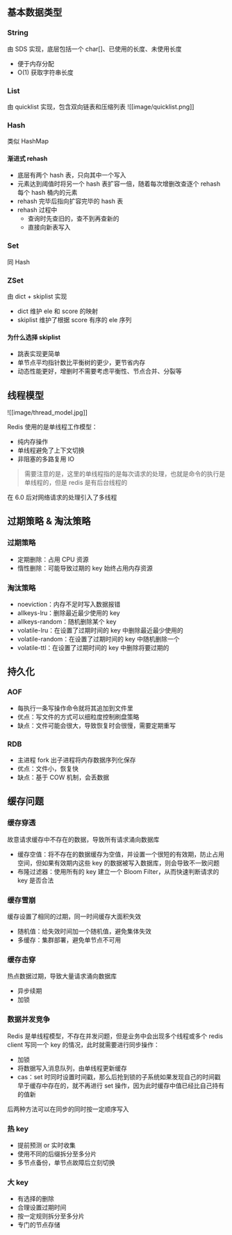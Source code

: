 ## 基本数据类型

### String

由 SDS 实现，底层包括一个 char[]、已使用的长度、未使用长度
* 便于内存分配
* O(1) 获取字符串长度

### List

由 quicklist 实现，包含双向链表和压缩列表
![[image/quicklist.png]]

### Hash

类似 HashMap

#### 渐进式 rehash

* 底层有两个 hash 表，只向其中一个写入
* 元素达到阈值时将另一个 hash 表扩容一倍，随着每次增删改查逐个 rehash 每个 hash 桶内的元素
* rehash 完毕后指向扩容完毕的 hash 表
* rehash 过程中
	* 查询时先查旧的，查不到再查新的
	* 直接向新表写入

### Set

同 Hash

### ZSet

由 dict + skiplist 实现
* dict 维护 ele 和 score 的映射
* skiplist 维护了根据 score 有序的 ele 序列

#### 为什么选择 skiplist

* 跳表实现更简单
* 单节点平均指针数比平衡树的更少，更节省内存
* 动态性能更好，增删时不需要考虑平衡性、节点合并、分裂等

## 线程模型

![[image/thread_model.jpg]]

Redis 使用的是单线程工作模型：

* 纯内存操作
* 单线程避免了上下文切换
* 非阻塞的多路复用 IO

> 需要注意的是，这里的单线程指的是每次请求的处理，也就是命令的执行是单线程的，但是 redis 是有后台线程的

在 6.0 后对网络请求的处理引入了多线程

## 过期策略 & 淘汰策略

### 过期策略

* 定期删除：占用 CPU 资源
* 惰性删除：可能导致过期的 key 始终占用内存资源

### 淘汰策略

* noeviction：内存不足时写入数据报错
* allkeys-lru：删除最近最少使用的 key
* allkeys-random：随机删除某个 key
* volatile-lru：在设置了过期时间的 key 中删除最近最少使用的
* volatile-random：在设置了过期时间的 key 中随机删除一个
* volatile-ttl：在设置了过期时间的 key 中删除将要过期的

## 持久化

### AOF

* 每执行一条写操作命令就将其追加到文件里
* 优点：写文件的方式可以细粒度控制刷盘策略
* 缺点：文件可能会很大，导致恢复时会很慢，需要定期重写

### RDB

* 主进程 fork 出子进程将内存数据序列化保存
* 优点：文件小，恢复快
* 缺点：基于 COW 机制，会丢数据

## 缓存问题

### 缓存穿透

故意请求缓存中不存在的数据，导致所有请求涌向数据库

* 缓存空值：将不存在的数据缓存为空值，并设置一个很短的有效期，防止占用空间，但如果有效期内这些 key 的数据被写入数据库，则会导致不一致问题
* 布隆过滤器：使用所有的 key 建立一个 Bloom Filter，从而快速判断请求的 key 是否合法

### 缓存雪崩

缓存设置了相同的过期，同一时间缓存大面积失效

* 随机值：给失效时间加一个随机值，避免集体失效
* 多缓存：集群部署，避免单节点不可用

### 缓存击穿

热点数据过期，导致大量请求涌向数据库

* 异步续期
* 加锁

### 数据并发竞争

Redis 是单线程模型，不存在并发问题，但是业务中会出现多个线程或多个 redis client 写同一个 key 的情况，此时就需要进行同步操作：

* 加锁
* 将数据写入消息队列，由单线程更新缓存
* cas：set 时同时设置时间戳，那么后抢到锁的子系统如果发现自己的时间戳早于缓存中存在的，就不再进行 set 操作，因为此时缓存中值已经比自己持有的值新

后两种方法可以在同步的同时按一定顺序写入

### 热 key

* 提前预测 or 实时收集
* 使用不同的后缀拆分至多分片
* 多节点备份，单节点故障后立刻切换

### 大 key

* 有选择的删除
* 合理设置过期时间
* 按一定规则拆分至多分片
* 专门的节点存储